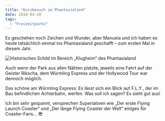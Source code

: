 ```yaml
---
title: "Kurzbesuch im Phantasialand"
date: 2018-04-28
tags:
  - "Freizeitparks"
---
```


Es geschehen noch Zeichen und Wunder, aber Manuela und ich haben es heute tatsächlich einmal ins Phantasialand geschafft – zum ersten Mal in diesem Jahr.

![Historisches Schild im Bereich „Klugheim“ des Phantasialand](/images/2018/phantasialand-eisenmeister.jpg)

Auch wenn der Park aus allen Nähten platzte, jeweils eine Fahrt auf der Geister Rikscha, dem Würmling Express und der Hollywood Tour war dennoch möglich.

Das schöne am Würmling Express: Es lässt sich ein Blick auf F.L.Y., der im Bau befindlichen Achterbahn, werfen. Was soll ich sagen? Es sieht gut aus!

Ich bin sehr gespannt, versprechen Superlativen wie „Der erste Flying Launch Coaster“ und „Der länge Flying Coaster der Welt“ einiges für Coaster-Fans… 😎
